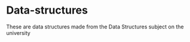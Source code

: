 # Data-structures
These are data structures made from the Data Structures subject on the university
